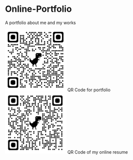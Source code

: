# Online-Portfolio
A portfolio about me and my works

<img src = "images/QRCode1.png" alt = "Portfolio QR Code" width = "200"/>
QR Code for portfolio

<img src="images\QRCode2.png" alt="Online Resume QR Code" width="200"/>
QR Code of my online resume
